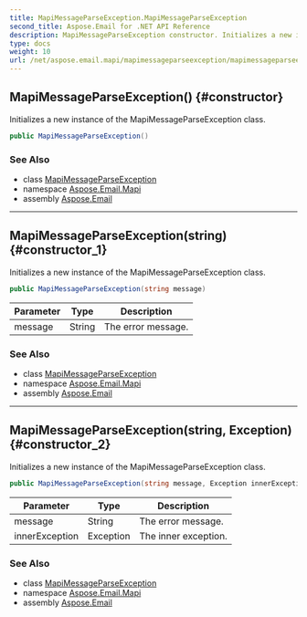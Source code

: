 ```yaml
---
title: MapiMessageParseException.MapiMessageParseException
second_title: Aspose.Email for .NET API Reference
description: MapiMessageParseException constructor. Initializes a new instance of the MapiMessageParseException class
type: docs
weight: 10
url: /net/aspose.email.mapi/mapimessageparseexception/mapimessageparseexception/
---
```

## MapiMessageParseException() {#constructor}

Initializes a new instance of the MapiMessageParseException class.

```csharp
public MapiMessageParseException()
```

### See Also

* class [MapiMessageParseException](../)
* namespace [Aspose.Email.Mapi](../../mapimessageparseexception/)
* assembly [Aspose.Email](../../../)

---

## MapiMessageParseException(string) {#constructor_1}

Initializes a new instance of the MapiMessageParseException class.

```csharp
public MapiMessageParseException(string message)
```

| Parameter | Type | Description |
| --- | --- | --- |
| message | String | The error message. |

### See Also

* class [MapiMessageParseException](../)
* namespace [Aspose.Email.Mapi](../../mapimessageparseexception/)
* assembly [Aspose.Email](../../../)

---

## MapiMessageParseException(string, Exception) {#constructor_2}

Initializes a new instance of the MapiMessageParseException class.

```csharp
public MapiMessageParseException(string message, Exception innerException)
```

| Parameter | Type | Description |
| --- | --- | --- |
| message | String | The error message. |
| innerException | Exception | The inner exception. |

### See Also

* class [MapiMessageParseException](../)
* namespace [Aspose.Email.Mapi](../../mapimessageparseexception/)
* assembly [Aspose.Email](../../../)


